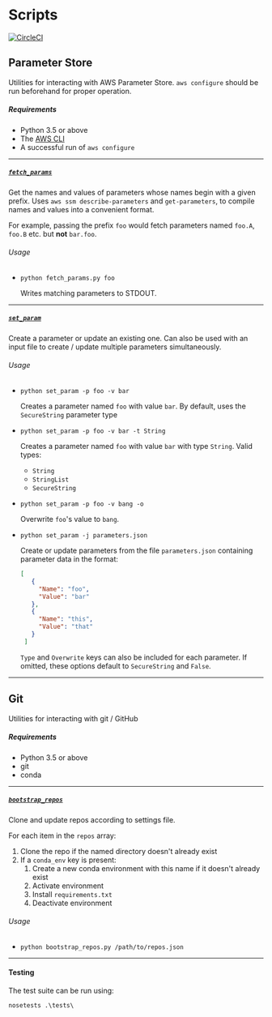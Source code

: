 # Scripts

[![CircleCI](https://circleci.com/gh/BenVosper/scripts/tree/master.svg?style=shield)](https://circleci.com/gh/BenVosper/scripts/tree/master)

## Parameter Store

Utilities for interacting with AWS Parameter Store. `aws configure` should be run beforehand for proper operation.

##### Requirements

 - Python 3.5 or above
 - The [AWS CLI](https://aws.amazon.com/cli/)
 - A successful run of `aws configure`

------------------------------------

##### [`fetch_params`](https://github.com/BenVosper/scripts/blob/master/param_store/fetch_params/fetch_params.py)

Get the names and values of parameters whose names begin with a given prefix. Uses `aws ssm describe-parameters` and `get-parameters`, to compile names and values into a convenient format.

For example, passing the prefix `foo` would fetch parameters named `foo.A`, `foo.B` etc. but **not** `bar.foo`.

###### Usage

 - `python fetch_params.py foo`

   Writes matching parameters to STDOUT.

------------------------------------

##### [`set_param`](https://github.com/BenVosper/scripts/blob/feature/readme/param_store/set_param/set_param.py)

Create a parameter or update an existing one. Can also be used with an input file to create / update multiple parameters simultaneously.

###### Usage

 - `python set_param -p foo -v bar`

   Creates a parameter named `foo` with value `bar`. By default, uses the `SecureString` parameter type


 - `python set_param -p foo -v bar -t String`

   Creates a parameter named `foo` with value `bar` with type `String`. Valid types:
    - `String`
    - `StringList`
    - `SecureString`


 - `python set_param -p foo -v bang -o`

   Overwrite `foo`'s value to `bang`.


 - `python set_param -j parameters.json`

   Create or update parameters from the file `parameters.json` containing parameter data in the format:
   ```json
   [
      {
        "Name": "foo",
        "Value": "bar"
      },
      {
        "Name": "this",
        "Value": "that"
      }
    ]
    ```
      `Type` and `Overwrite` keys can also be included for each parameter. If omitted, these options default to `SecureString` and   `False`.

------------------------------------

## Git

Utilities for interacting with git / GitHub

##### Requirements

 - Python 3.5 or above
 - git
 - conda

------------------------------------

##### [`bootstrap_repos`](https://github.com/BenVosper/scripts/blob/master/git/bootstrap_repos.py)

Clone and update repos according to settings file.

For each item in the `repos` array:

 1. Clone the repo if the named directory doesn't already exist
 2. If a `conda_env` key is present:
     1. Create a new conda environment with this name if it doesn't already exist
     2. Activate environment
     3. Install `requirements.txt` 
     4. Deactivate environment

###### Usage

 - `python bootstrap_repos.py /path/to/repos.json`

------------------------------------

#### Testing

The test suite can be run using:

`nosetests .\tests\`
